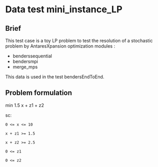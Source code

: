 # Data test mini_instance_LP

## Brief

This test case is a toy LP problem to test the resolution of a stochastic problem by AntaresXpansion optimization modules :

* benderssequential
* bendersmpi
* merge_mps

This data is used in the test bendersEndToEnd.

## Problem formulation

min 1.5 x + z1 + z2

sc:

    0 <= x <= 10

    x + z1 >= 1.5

    x + z2 >= 2.5

    0 <= z1

    0 <= z2
    
